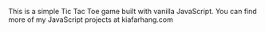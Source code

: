 This is a simple Tic Tac Toe game built with vanilla JavaScript. You can find more of my JavaScript projects at kiafarhang.com
